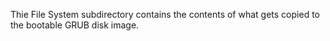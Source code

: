Thie File System subdirectory contains the contents of what gets copied to the bootable GRUB disk image.